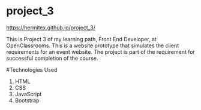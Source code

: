 # project_3
 https://hermitex.github.io/project_3/

This is Project 3 of my learning path, Front End Developer, at OpenClassrooms. This is a website prototype that simulates the client requirements for an event website. The project is part of the requirement for successful completion of the course.

#Technologies Used
 1. HTML
 2. CSS
 4. JavaScript
 5. Bootstrap

